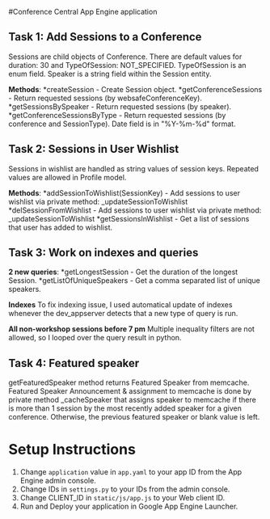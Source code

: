 #Conference Central App Engine application

## Task 1: Add Sessions to a Conference

Sessions are child objects of Conference. There are default values for duration: 30 and TypeOfSession: NOT_SPECIFIED. TypeOfSession is an enum field. Speaker is a string field within the Session entity.

**Methods**:
*createSession - Create Session object.
*getConferenceSessions - Return requested sessions (by websafeConferenceKey).
*getSessionsBySpeaker - Return requested sessions (by speaker).
*getConferenceSessionsByType - Return requested sessions (by conference and SessionType). Date field is in "%Y-%m-%d" format.


## Task 2: Sessions in User Wishlist 
Sessions in wishlist are handled as string values of session keys. Repeated values are allowed in Profile model.

**Methods**:
*addSessionToWishlist(SessionKey) - Add sessions to user wishlist via private method: _updateSessionToWishlist
*delSessionFromWishlist - Add sessions to user wishlist via private method: _updateSessionToWishlist
*getSessionsInWishlist - Get a list of sessions that user has added to wishlist.


## Task 3: Work on indexes and queries
**2 new queries**:
*getLongestSession - Get the duration of the longest Session.
*getListOfUniqueSpeakers - Get a comma separated list of unique speakers.

**Indexes**
To fix indexing issue, I used automatical update of indexes whenever the dev_appserver detects that a new type of query is run.

**All non-workshop sessions before 7 pm**
Multiple inequality filters are not allowed, so I looped over the query result in python.


## Task 4: Featured speaker
getFeaturedSpeaker method returns Featured Speaker from memcache. 
Featured Speaker Announcement & assignment to memcache is done by private method _cacheSpeaker that assigns speaker to memcache if there is more than 1 session by the most recently added speaker for a given conference. Otherwise, the previous featured speaker or blank value is left.


# Setup Instructions
1. Change `application` value in `app.yaml` to your app ID from the App Engine admin console.
2. Change IDs in `settings.py` to your IDs from the admin console.
3. Change CLIENT_ID in `static/js/app.js` to your Web client ID.
4. Run and Deploy your application in Google App Engine Launcher.
